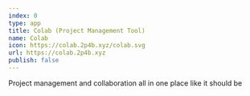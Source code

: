 ```yaml
---
index: 0
type: app
title: Colab (Project Management Tool)
name: Colab
icon: https://colab.2p4b.xyz/colab.svg
url: https://colab.2p4b.xyz
publish: false
---
```

Project management and collaboration all in one place like it should be

